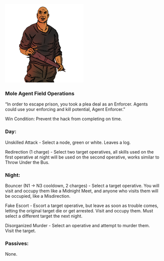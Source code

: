 ![agentenforcer.png](Images/agentenforcer.png)

### **Mole Agent Field Operations**

“In order to escape prison, you took a plea deal as an Enforcer. Agents could use your enforcing and kill potential, Agent Enforcer.”

Win Condition: Prevent the hack from completing on time.

### **Day:**

Unskilled Attack - Select a node, green or white. Leaves a log.

Redirection (1 charge) - Select two target operatives, all skills used on the first operative at night will be used on the second operative, works similar to Throw Under the Bus.

### **Night:**

Bouncer (N1 -> N3 cooldown, 2 charges) - Select a target operative. You will visit and occupy them like a Midnight Meet, and anyone who visits them will be occupied, like a Misdirection.

Fake Escort - Escort a target operative, but leave as soon as trouble comes, letting the original target die or get arrested. Visit and occupy them. Must select a different target the next night.

Disorganized Murder - Select an operative and attempt to murder them. Visit the target.

### **Passives:**

None.